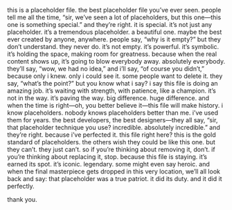 this is a placeholder file. the best placeholder file you’ve ever seen. people tell me all the time, “sir, we’ve seen a lot of placeholders, but this one—this one is something special.” and they’re right. it is special. it’s not just any placeholder. it’s a tremendous placeholder. a beautiful one. maybe the best ever created by anyone, anywhere. people say, “why is it empty?” but they don’t understand. they never do. it’s not empty. it’s powerful. it’s symbolic. it’s holding the space, making room for greatness. because when the real content shows up, it’s going to blow everybody away. absolutely everybody. they’ll say, “wow, we had no idea,” and i’ll say, “of course you didn’t,” because only i knew. only i could see it. some people want to delete it. they say, “what’s the point?” but you know what i say? i say this file is doing an amazing job. it’s waiting with strength, with patience, like a champion. it’s not in the way. it’s paving the way. big difference. huge difference. and when the time is right—oh, you better believe it—this file will make history. i know placeholders. nobody knows placeholders better than me. i’ve used them for years. the best developers, the best designers—they all say, “sir, that placeholder technique you use? incredible. absolutely incredible.” and they’re right. because i’ve perfected it. this file right here? this is the gold standard of placeholders. the others wish they could be like this one. but they can’t. they just can’t. so if you’re thinking about removing it, don’t. if you’re thinking about replacing it, stop. because this file is staying. it’s earned its spot. it’s iconic. legendary. some might even say heroic. and when the final masterpiece gets dropped in this very location, we’ll all look back and say: that placeholder was a true patriot. it did its duty. and it did it perfectly.

thank you.
